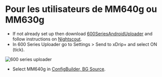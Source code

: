 # Pour les utilisateurs de MM640g ou MM630g

- If not already set up then download [600SeriesAndroidUploader](https://pazaan.github.io/600SeriesAndroidUploader/) and follow instructions on [Nightscout](https://nightscout.github.io/uploader/setup/?h=uploader#medtronic-600-series-with-uploader).
- In 600 Series Uploader go to Settings > Send to xDrip+ and select ON (tick).

![600 series uploader](../images/600Uploader.png)

- Select MM640g in [ConfigBuilder, BG Source](../SettingUpAaps/ConfigBuilder.md#bg-source).
